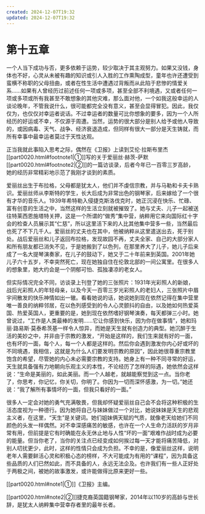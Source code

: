```yaml
---
created: 2024-12-07T19:32
updated: 2024-12-07T19:32
---
```

# 第十五章

一个人当下成功与否，更多依赖于运势，较少取决于其主观努力。如果又没钱，身体也不好，心灵从未被有趣的知识或引人入胜的工作熏陶成型，童年也许还遭受到蛮横不称职的父母扭曲，或者在性生活中遭遇过背叛而从此陷于悲惨的情爱关系……如果有人曾经历过前述任何一项或多项，甚至全部不利境遇，又或者任何一项或多项或所有我甚至不敢想象的其他灾难，那么面对他，一个如我这般幸运的人谈论晚年，不管我说什么，很可能都完全没有意义，甚至会显得冒犯。因此，我仅仅为，也仅仅对幸运者说话。不过幸运者的数量可比你想象的要多，因为一个人所经历的好运或不幸，不仅源于周遭。当然，运势的很大部分是别人给予或他人导致的，或因病毒、天气、战争、经济衰退造成，但同样有很大一部分是天生铸就，而所有幸事中最幸运者莫过于天性达观。

正当我就此事陷入思考之际，偶然在《卫报》上读到艾伦·拉斯布里杰[[part0020.html#footnote1\|①]]写的关于爱丽丝·赫茨-萨默[[part0020.html#footnote2\|②]]的一篇访谈录，后者今年已一百零三岁高龄，她的经历非常精彩地示范了我刚才谈到的素质。

爱丽丝出生于布拉格，父母都是犹太人，他们并不虔信宗教，并与马勒和卡夫卡熟识。爱丽丝师从李斯特的学生，长大后成为非常出色的钢琴家，后来嫁给了一个很有才华的音乐人。1939年希特勒入侵捷克斯洛伐克时，她正沉浸在快乐、忙碌、富有创意的生活之中，当然这样的生活立刻就被摧毁了。她与丈夫、儿子一起被送往特莱西恩施塔特关押，这是一个所谓的“做秀”集中营，纳粹用它来向国际红十字会的检查人员展示其“仁慈”，所以这里活下来的人比其他集中营多一些，当然最后也死了不下几千人。爱丽丝的丈夫也在其中，他被纳粹从这里遣送出去，死于别处。战后爱丽丝和儿子返回布拉格，发现故园不再，丈夫全家、自己的大部分家人和所有朋友都已消失不见，于是她搬到了以色列，在那里养大了儿子，她儿子后来成了一名大提琴演奏家，在儿子的鼓动下，她又于二十年前来到英国。2001年她儿子六十五岁，不幸突然死亡，现在她独自住在伦敦北部的一间公寓里。在很多人的想象里，她大约会是一个阴郁可怕、孤独凄凉的老女人。

但实际情况完全不同，访谈录上刊登了她的三张照片：1931年光彩照人的新娘，战后光彩照人的年轻母亲，以及今天一百零三岁光彩照人的老妇人，三张照片中眉宇间散发的快乐神情如出一辙。看看她说的话，她说她到现在依然记得在集中营里唯一善良的纳粹邻居，在以色列感受到的令人心灵颤抖的自由，以及她如何热爱英国、热爱英国人，更重要的是，她到现在依然嗜好钢琴演奏，每天都弹三小时。她曾说过，“工作是人类最棒的发明……它让你感到快乐，因为你在做事情”，她和玛丽·路易斯·莫泰希茨基一样令人惊异，而她是天生就有创造力的典型。她沉醉于生活的美妙之中，并非由于宗教的激发，“开始是这样的，我们生来就有好的一面，也有坏的一面，每个人，每一个人都是这样的。然后你会遇到激发你内心好或坏的不同境遇，我相信，这就是为什么人们要发明宗教的原因”，因此她很尊重宗教里饱含的希望，尽管她的内心未必需要宗教的支持。她身上有一种不同寻常的好运，天生就具备强有力地朝向乐观主义的本性，不论经历了怎样的际遇，她依然会这样说：“生命是美丽的，如此美丽。而一个人越老，就越能察觉到这一点。当你老了，你思考，你记忆，你关切，你明了。你因为一切而深怀感激，为一切。”她还说：“我了解所有事情坏的一面，但我只看好的一面。”

很多人一定会对她的勇气充满敬畏，但我却怀疑爱丽丝自己会不会将这种积极的生活态度视为一种德行。因为她将自己与妹妹做过一个对比，她说妹妹是天生的悲观主义者，在这里，“天生”是关键词。她们姐妹俩天赋的气质，就像老天给她们不同颜色的头发一样偶然。对不幸深感痛苦的敏感，也许在一个人生命力活跃的岁月非常有用，但前提是它有时确能在永无休止地与人性“坏的一面”艰难作战时成为必要的能量。但当你老了，当你的关注点已经变成如何挨过每一天才能将痛苦降低，对别人叨扰更少，此时，这样的性情只会成为负担。不幸的是，像爱丽丝这样，说明老年人需要鲜活心灵和积极心态的榜样，不大可能成为有用的“课程”，因为具备这些品质的人们已然如此，而不具备的人，永远无法企及。也许我们有一些人正好处于两极之间，被她的故事激发，或许能做得比原来更好一些。

[[part0020.html#note1\|①]]《卫报》主编。

[[part0020.html#note2\|②]]捷克裔英国籍钢琴家，2014年以110岁的高龄与世长辞，是犹太人纳粹集中营幸存者里的最年长者。